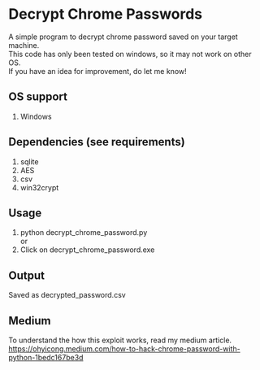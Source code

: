 # Decrypt Chrome Passwords
A simple program to decrypt chrome password saved on your target machine. <br>
This code has only been tested on windows, so it may not work on other OS.<br>
If you have an idea for improvement, do let me know!<br>

## OS support
1. Windows

## Dependencies (see requirements)
1. sqlite
2. AES
3. csv
4. win32crypt

## Usage
1. python decrypt_chrome_password.py<br>
or
2. Click on decrypt_chrome_password.exe 

## Output
Saved as decrypted_password.csv

## Medium
To understand the how this exploit works, read my medium article. <br>
https://ohyicong.medium.com/how-to-hack-chrome-password-with-python-1bedc167be3d


